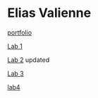 # Elias Valienne

[portfolio]( https://github.com/BlackElias/2imd-dev-portfolio)

[Lab 1](https://github.com/BlackElias/2imd-dev-portfolio/tree/master/lab1%20-%20git)

[Lab 2](https://github.com/BlackElias/2imd-dev-portfolio/tree/master/lab2) updated

[Lab 3](https://github.com/BlackElias/2imd-dev-portfolio/tree/master/lab3) 

[lab4](https://github.com/BlackElias/2imd-dev-portfolio/tree/master/lab4)
